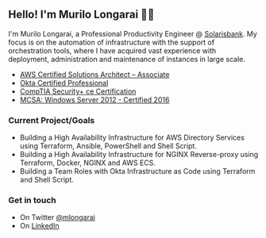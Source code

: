 ## Hello! I'm Murilo Longarai ✌🏼

I'm Murilo Longarai, a Professional Productivity Engineer @ [Solarisbank](https://www.solarisbank.com/en/). My focus is on the automation of infrastructure with the support of orchestration tools, where I have acquired vast experience with deployment, administration and maintenance of instances in large scale.

- [ AWS Certified Solutions Architect – Associate](https://www.youracclaim.com/badges/d09c4145-76c4-4c23-bcae-9dcd9dbdd0c3)
- [ Okta Certified Professional](https://www.youracclaim.com/badges/165a1e7c-8f7a-4fb6-9492-0ef1c8b3f22c)
- [ CompTIA Security+ ce Certification](https://www.youracclaim.com/badges/0c3d402b-434d-444f-b083-03f8a914a0e7)
- [ MCSA: Windows Server 2012 - Certified 2016](https://www.youracclaim.com/badges/ac48e866-9553-467d-91d6-ebe7665a9e8d)

### Current Project/Goals

- Building a High Availability Infrastructure for AWS Directory Services using Terraform, Ansible, PowerShell and Shell Script.
- Building a High Availability Infrastructure for NGINX Reverse-proxy using Terraform, Docker, NGINX and AWS ECS.
- Building a Team Roles with Okta Infrastructure as Code using Terraform and Shell Script.

### Get in touch

- On Twitter [@mlongarai](https://www.twitter.com/murilo_longarai)
- On [LinkedIn](https://www.linkedin.com/in/murilolongarai/)
